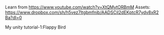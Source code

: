 Learn from https://www.youtube.com/watch?v=XtQMytORBmM
Assets: https://www.dropbox.com/sh/h5vez7ltgbmfnib/AADSCiI2dEKptcR7ydv8xR2Ba?dl=0

My unity tutorial-1:Flappy Bird